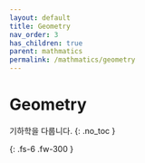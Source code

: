 ```yaml
---
layout: default
title: Geometry
nav_order: 3
has_children: true
parent: mathmatics
permalink: /mathmatics/geometry
---
```


# Geometry
기하학을 다룹니다.
{: .no_toc }


{: .fs-6 .fw-300 }
